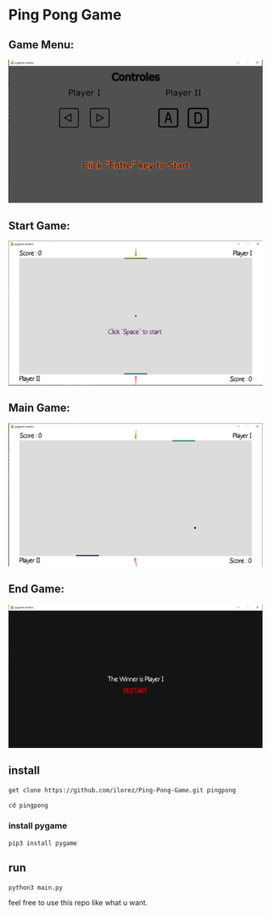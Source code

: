 # Ping Pong Game

## Game Menu:
<p align="center"><img src="https://raw.githubusercontent.com/Abdo-Nsila/Ping-Pong-Game/master/Assets/game_menu.png"/></p>

## Start Game:
<p align="center"><img src="https://raw.githubusercontent.com/Abdo-Nsila/Ping-Pong-Game/master/Assets/game_start.png"/></p>

## Main Game:
<p align="center"><img src="https://raw.githubusercontent.com/Abdo-Nsila/Ping-Pong-Game/master/Assets/main_game.png"/></p>

## End Game:
<p align="center"><img src="https://raw.githubusercontent.com/Abdo-Nsila/Ping-Pong-Game/master/Assets/end_game.png"/></p>

## install
```shell
get clone https://github.com/ilorez/Ping-Pong-Game.git pingpong
```
```shell
cd pingpong
```
### install pygame
```shell
pip3 install pygame
```
## run
```shell
python3 main.py
```

feel free to use this repo like what u want.
